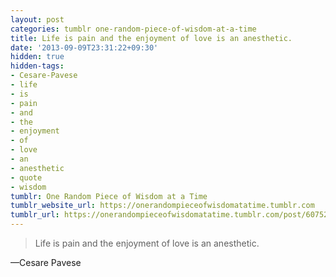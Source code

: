 ```yaml
---
layout: post
categories: tumblr one-random-piece-of-wisdom-at-a-time
title: Life is pain and the enjoyment of love is an anesthetic.
date: '2013-09-09T23:31:22+09:30'
hidden: true
hidden-tags:
- Cesare-Pavese
- life
- is
- pain
- and
- the
- enjoyment
- of
- love
- an
- anesthetic
- quote
- wisdom
tumblr: One Random Piece of Wisdom at a Time
tumblr_website_url: https://onerandompieceofwisdomatatime.tumblr.com
tumblr_url: https://onerandompieceofwisdomatatime.tumblr.com/post/60752341780/life-is-pain-and-the-enjoyment-of-love-is-an
---
```

> Life is pain and the enjoyment of love is an anesthetic.

—Cesare Pavese
